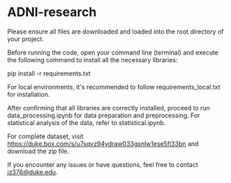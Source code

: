 # ADNI-research

Please ensure all files are downloaded and loaded into the root directory of your project.


Before running the code, open your command line (terminal) and execute the following command to install all the necessary libraries:

pip install -r requirements.txt


For local environments, it's recommended to follow requirements_local.txt for installation.

After confirming that all libraries are correctly installed, proceed to run data_processing.ipynb for data preparation and preprocessing.
For statistical analysis of the data, refer to statistical.ipynb.

For complete dataset, visit https://duke.box.com/s/u7sqvz94ydraw033gsnlw1ese5fi33bn and download the zip file.

If you encounter any issues or have questions, feel free to contact jz376@duke.edu.


